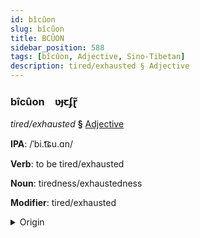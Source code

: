```yaml
---
id: bîcûon
slug: bîcûon
title: BCÛON
sidebar_position: 588
tags: [bîcûon, Adjective, Sino-Tibetan]
description: tired/exhausted § Adjective
---
```


### bîcûon&emsp;<span kind="abugida">ʋɟꞇʄɽ̃</span>

*tired/exhausted* **§** [Adjective](../../tags/Adjective)

**IPA**: /ˈbi.t͡ɕu.ɑn/

**Verb**: to be tired/exhausted

**Noun**: tiredness/exhaustedness

**Modifier**: tired/exhausted

<details>
    <summary>Origin</summary>
    Mandarin 疲倦 píjuàn [pʰí.tɕwàn]<br/>
    <em>Sino-Tibetan Language Family</em>
</details>